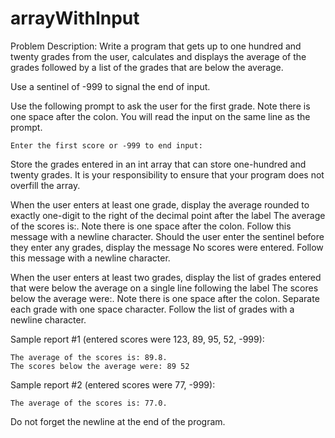 # arrayWithInput
Problem Description:
Write a program that gets up to one hundred and twenty grades from the user, calculates and displays the average of the grades followed by a list of the grades that are below the average.

Use a sentinel of -999 to signal the end of input.

Use the following prompt to ask the user for the first grade. Note there is one space after the colon. You will read the input on the same line as the prompt.
```
Enter the first score or -999 to end input:
```
Store the grades entered in an int array that can store one-hundred and twenty grades. It is your responsibility to ensure that your program does not overfill the array.

When the user enters at least one grade, display the average rounded to exactly one-digit to the right of the decimal point after the label The average of the scores is:. Note there is one space after the colon. Follow this message with a newline character. Should the user enter the sentinel before they enter any grades, display the message No scores were entered. Follow this message with a newline character.

When the user enters at least two grades, display the list of grades entered that were below the average on a single line following the label The scores below the average were:. Note there is one space after the colon. Separate each grade with one space character. Follow the list of grades with a newline character.

Sample report #1 (entered scores were 123, 89, 95, 52, -999):
```
The average of the scores is: 89.8.
The scores below the average were: 89 52
```
Sample report #2 (entered scores were 77, -999):
```
The average of the scores is: 77.0.
```
Do not forget the newline at the end of the program.

